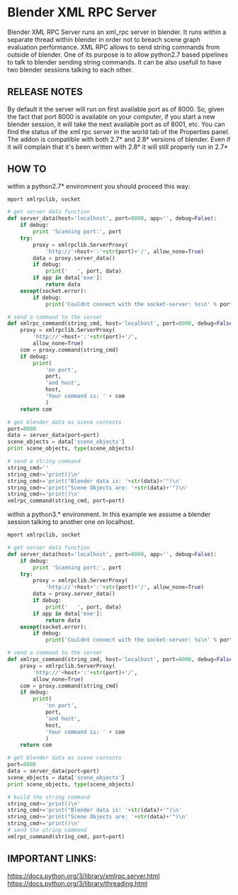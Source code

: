 Blender XML RPC Server
=======
Blender XML RPC Server runs an xml_rpc server in blender.
It runs within a separate thread within blender in order not to breach scene graph evaluation performance.
XML RPC allows to send string commands from outside of blender.
One of its purpose is to allow python2.7 based pipelines to talk to blender sending string commands.
It can be also usefull to have two blender sessions talking to each other.

RELEASE NOTES
----------------
By default it the server will run on first available port as of 8000.
So, given the fact that port 8000 is available on your computer, if you start a new blender session, it will take the next available port as of 8001, etc.
You can find the status of the xml rpc server in the world tab of the Properties panel.
The addon is compatible with both 2.7* and 2.8* versions of blender. Even if it will complain that it's been written with 2.8* it will still properly run in 2.7*

HOW TO
----------------

within a python2.7* enviromnent you should proceed this way:
```python
mport xmlrpclib, socket

# get server data function
def server_data(host='localhost', port=8000, app='', debug=False):
    if debug:
        print 'Scanning port:', port
    try:
        proxy = xmlrpclib.ServerProxy(
            'http://'+host+':'+str(port)+'/', allow_none=True)
        data = proxy.server_data()
        if debug:
            print('   ', port, data)
        if app in data['exe']:
            return data
    except(socket.error):
        if debug:
            print('Couldnt connect with the socket-server: %s\n' % port)

# send a command to the server
def xmlrpc_command(string_cmd, host='localhost', port=8000, debug=False):
    proxy = xmlrpclib.ServerProxy(
        'http://'+host+':'+str(port)+'/',
        allow_none=True)
    com = proxy.command(string_cmd)
    if debug:
        print(
            'on port',
            port,
            'and host',
            host,
            'Your command is: ' + com
            )
    return com

# get blender data as scene contents
port=8000
data = server_data(port=port)
scene_objects = data['scene_objects']
print scene_objects, type(scene_objects)

# send a string command
string_cmd=''
string_cmd+='print()\n'
string_cmd+='print("Blender data is: '+str(data)+'")\n'
string_cmd+='print("Scene Objects are: '+str(data)+'")\n'
string_cmd+='print()\n'
xmlrpc_command(string_cmd, port=port)
```

within a python3.* environment.
In this example we assume a blender session  talking to another one on localhost.
```python
mport xmlrpclib, socket

# get server data function
def server_data(host='localhost', port=8000, app='', debug=False):
    if debug:
        print 'Scanning port:', port
    try:
        proxy = xmlrpclib.ServerProxy(
            'http://'+host+':'+str(port)+'/', allow_none=True)
        data = proxy.server_data()
        if debug:
            print('   ', port, data)
        if app in data['exe']:
            return data
    except(socket.error):
        if debug:
            print('Couldnt connect with the socket-server: %s\n' % port)

# send a command to the server
def xmlrpc_command(string_cmd, host='localhost', port=8000, debug=False):
    proxy = xmlrpclib.ServerProxy(
        'http://'+host+':'+str(port)+'/',
        allow_none=True)
    com = proxy.command(string_cmd)
    if debug:
        print(
            'on port',
            port,
            'and host',
            host,
            'Your command is: ' + com
            )
    return com

# get blender data as scene contents
port=8000
data = server_data(port=port)
scene_objects = data['scene_objects']
print scene_objects, type(scene_objects)

# build the string command
string_cmd+='print()\n'
string_cmd+='print("Blender data is: '+str(data)+'")\n'
string_cmd+='print("Scene Objects are: '+str(data)+'")\n'
string_cmd+='print()\n'
# send the string command
xmlrpc_command(string_cmd, port=port)
```

IMPORTANT LINKS:
----------------
https://docs.python.org/3/library/xmlrpc.server.html
https://docs.python.org/3/library/threading.html


